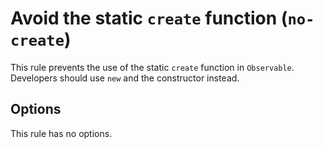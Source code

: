 # Avoid the static `create` function (`no-create`)

This rule prevents the use of the static `create` function in `Observable`. Developers should use `new` and the constructor instead.

## Options

This rule has no options.